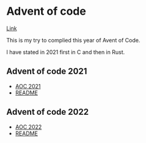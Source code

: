 # Advent of code

[Link](http://adventofcode.com)

This is my try to complied this year of Avent of Code.

I have stated in 2021 first in C and then in Rust.

## Advent of code 2021
* [AOC 2021](http://adventofcode.com/2021)
* [README](aoc2021/README.md)

## Advent of code 2022
* [AOC 2022](http://adventofcode.com/2022)
* [README](tree/master/aoc2022)

